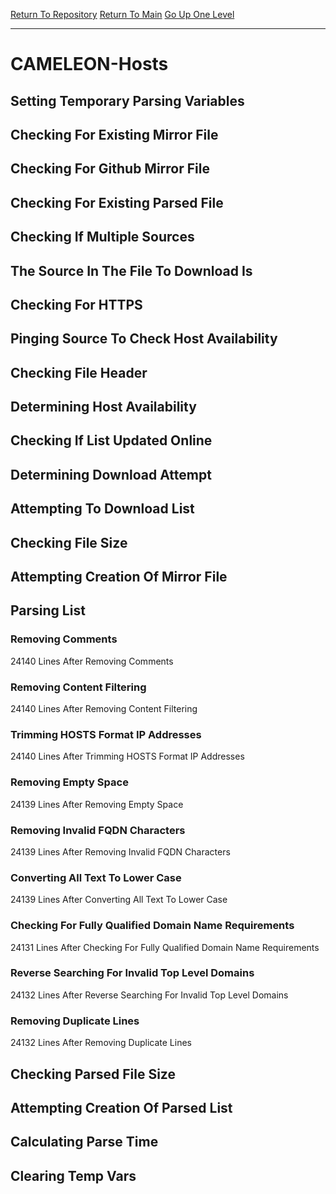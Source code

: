 [Return To Repository](https://github.com/deathbybandaid/piholeparser/)
[Return To Main](https://github.com/deathbybandaid/piholeparser/blob/master/RecentRunLogs/Mainlog.md)
[Go Up One Level](https://github.com/deathbybandaid/piholeparser/blob/master/RecentRunLogs/TopLevelScripts/30-Processing-External-Blacklists.md)
____________________________________
# CAMELEON-Hosts
## Setting Temporary Parsing Variables
## Checking For Existing Mirror File
## Checking For Github Mirror File
## Checking For Existing Parsed File
## Checking If Multiple Sources
## The Source In The File To Download Is
## Checking For HTTPS
## Pinging Source To Check Host Availability
## Checking File Header
## Determining Host Availability
## Checking If List Updated Online
## Determining Download Attempt
## Attempting To Download List
## Checking File Size
## Attempting Creation Of Mirror File
## Parsing List
### Removing Comments
24140 Lines After Removing Comments
### Removing Content Filtering
24140 Lines After Removing Content Filtering
### Trimming HOSTS Format IP Addresses
24140 Lines After Trimming HOSTS Format IP Addresses
### Removing Empty Space
24139 Lines After Removing Empty Space
### Removing Invalid FQDN Characters
24139 Lines After Removing Invalid FQDN Characters
### Converting All Text To Lower Case
24139 Lines After Converting All Text To Lower Case
### Checking For Fully Qualified Domain Name Requirements
24131 Lines After Checking For Fully Qualified Domain Name Requirements
### Reverse Searching For Invalid Top Level Domains
24132 Lines After Reverse Searching For Invalid Top Level Domains
### Removing Duplicate Lines
24132 Lines After Removing Duplicate Lines
## Checking Parsed File Size
## Attempting Creation Of Parsed List
## Calculating Parse Time
## Clearing Temp Vars
